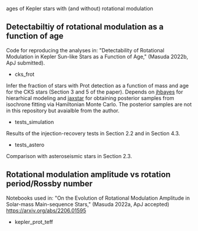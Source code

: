 ages of Kepler stars with (and without) rotational modulation



## Detectabiltiy of rotational modulation as a function of age

Code for reproducing the analyses in: "Detectability of Rotational Modulation in Kepler Sun-like Stars as a Function of Age," (Masuda 2022b, ApJ submitted). 

- cks_frot

Infer the fraction of stars with Prot detection as a function of mass and age for the CKS stars (Section 3 and 5 of the paper). Depends on [jhbayes](https://github.com/kemasuda/jhbayes) for hierarhical modeling and [jaxstar](https://github.com/kemasuda/jaxstar) for obtaining posterior samples from isochrone fitting via Hamiltonian Monte Carlo. The posterior samples are not in this repository but avaialble from the author.

- tests_simulation

Results of the injection-recovery tests in Section 2.2 and in Section 4.3.

-  tests_astero

Comparison with asteroseismic stars in Section 2.3.



## Rotational modulation amplitude vs rotation period/Rossby number

Notebooks used in: "On the Evolution of Rotational Modulation Amplitude in Solar-mass Main-sequence Stars," (Masuda 2022a, ApJ accepted) https://arxiv.org/abs/2206.01595

- kepler_prot_teff
